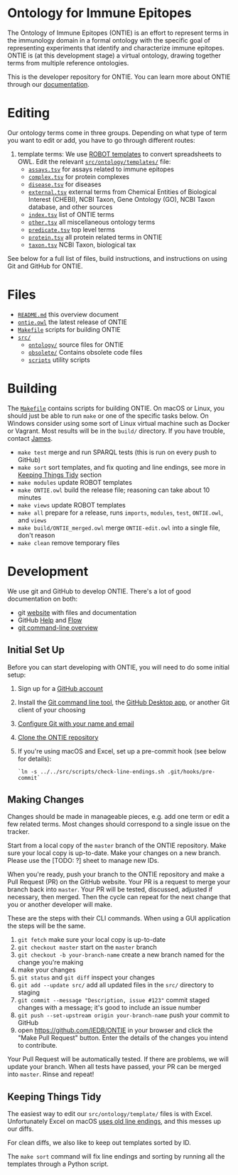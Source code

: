 
# Ontology for Immune Epitopes
The Ontology of Immune Epitopes (ONTIE) is an effort to represent terms in the immunology domain in a formal ontology with the specific goal of representing experiments that identify and characterize immune epitopes. ONTIE is (at this development stage) a virtual ontology, drawing together terms from multiple reference ontologies.

This is the developer repository for ONTIE. You can learn more about ONTIE through our [documentation](https://ontology.iedb.org/resources/ONTIE).

# Editing

Our ontology terms come in three groups. Depending on what type of term you want to edit or add, you have to go through different routes:

1. template terms: We use [ROBOT templates](http://robot.obolibrary.org/template) to convert spreadsheets to OWL. Edit the relevant [`src/ontology/templates/`](src/ontology/templates/) file:
    - [`assays.tsv`](src/ontology/templates/assays.tsv) for assays related to immune epitopes
    - [`complex.tsv`](src/ontology/templates/complex.tsv) for protein complexes
    - [`disease.tsv`](src/ontology/disease.tsv) for diseases
    - [`external.tsv`](src/ontology/external.tsv) external terms from 
Chemical Entities of Biological Interest (CHEBI), NCBI Taxon, Gene Ontology (GO), NCBI Taxon database, and other sources
    - [`index.tsv`](src/ontology/index.tsv) list of ONTIE terms 
    - [`other.tsv`](src/ontology/other.tsv) all miscellaneous ontology terms 
    - [`predicate.tsv`](src/ontology/predicate.tsv) top level terms 
    - [`protein.tsv`](src/ontology/protein.tsv) all protein related terms in ONTIE
    - [`taxon.tsv`](src/ontology/taxon.tsv) NCBI Taxon, biological tax
    

See below for a full list of files, build instructions, and instructions on using Git and GitHub for ONTIE.


# Files

- [`README.md`](README.md) this overview document
- [`ontie.owl`](ontie.owl) the latest release of ONTIE
- [`Makefile`](Makefile) scripts for building ONTIE
- [`src/`](src/)
    - [`ontology/`](src/ontology/) source files for ONTIE
    - [`obsolete/`](src/obsolete) Contains obsolete code files
    - [`scripts`](src/scripts) utility scripts


# Building

The [`Makefile`](Makefile) contains scripts for building ONTIE. On macOS or Linux, you should just be able to run `make` or one of the specific tasks below. On Windows consider using some sort of Linux virtual machine such as Docker or Vagrant. Most results will be in the `build/` directory. If you have trouble, contact [James](mailto:james@overton.ca).

- `make test` merge and run SPARQL tests (this is run on every push to GitHub)
- `make sort` sort templates, and fix quoting and line endings, see more in [Keeping Things Tidy](#keeping-things-tidy) section
- `make modules` update ROBOT templates
- `make ONTIE.owl` build the release file; reasoning can take about 10 minutes
- `make views` update ROBOT templates
- `make all` prepare for a release, runs `imports`, `modules`, `test`, `ONTIE.owl`, and `views`
- `make build/ONTIE_merged.owl` merge `ONTIE-edit.owl` into a single file, don't reason
- `make clean` remove temporary files


# Development

We use git and GitHub to develop ONTIE. There's a lot of good documentation on both:

- git [website](https://git-scm.com) with files and documentation
- GitHub [Help](https://help.github.com) and [Flow](https://guides.github.com/introduction/flow/)
- [git command-line overview](http://dont-be-afraid-to-commit.readthedocs.io/en/latest/git/commandlinegit.html)


## Initial Set Up

Before you can start developing with ONTIE, you will need to do some initial setup:

1. Sign up for a [GitHub account](https://github.com)
2. Install the [Git command line tool](https://help.github.com/articles/set-up-git/), the [GitHub Desktop app](https://help.github.com/articles/set-up-git/), or another Git client of your choosing
3. [Configure Git with your name and email](https://help.github.com/articles/setting-your-username-in-git/)
4. [Clone the ONTIE repository](https://help.github.com/articles/cloning-a-repository/)
5. If you're using macOS and Excel, set up a pre-commit hook (see below for details):

       `ln -s ../../src/scripts/check-line-endings.sh .git/hooks/pre-commit`


## Making Changes

Changes should be made in manageable pieces, e.g. add one term or edit a few related terms. Most changes should correspond to a single issue on the tracker.

Start from a local copy of the `master` branch of the ONTIE repository. Make sure your local copy is up-to-date. Make your changes on a new branch. Please use the [TODO: ?] sheet to manage new IDs.

When you're ready, push your branch to the ONTIE repository and make a Pull Request (PR) on the GitHub website. Your PR is a request to merge your branch back into `master`. Your PR will be tested, discussed, adjusted if necessary, then merged. Then the cycle can repeat for the next change that you or another developer will make.

These are the steps with their CLI commands. When using a GUI application the steps will be the same.

1. `git fetch` make sure your local copy is up-to-date
2. `git checkout master` start on the `master` branch
3. `git checkout -b your-branch-name` create a new branch named for the change you're making
4. make your changes
5. `git status` and `git diff` inspect your changes
6. `git add --update src/` add all updated files in the `src/` directory to staging
7. `git commit --message "Description, issue #123"` commit staged changes with a message; it's good to include an issue number
8. `git push --set-upstream origin your-branch-name` push your commit to GitHub
9. open <https://github.com/IEDB/ONTIE> in your browser and click the "Make Pull Request" button. Enter the details of the changes you intend to contribute.

Your Pull Request will be automatically tested. If there are problems, we will update your branch. When all tests have passed, your PR can be merged into `master`. Rinse and repeat!


## Keeping Things Tidy

The easiest way to edit our `src/ontology/template/` files is with Excel. Unfortunately Excel on macOS [uses old line endings](http://developmentality.wordpress.com/2010/12/06/excel-2008-for-macs-csv-bug/), and this messes up our diffs.

For clean diffs, we also like to keep out templates sorted by ID.

The `make sort` command will fix line endings and sorting by running all the templates through a Python script.

